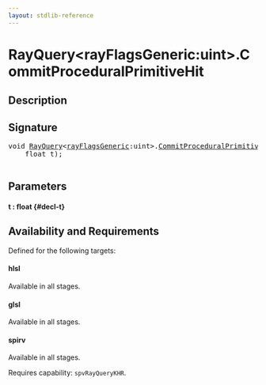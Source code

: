 ```yaml
---
layout: stdlib-reference
---
```


# RayQuery\<rayFlagsGeneric:uint\>\.CommitProceduralPrimitiveHit

## Description





## Signature 

<pre>
void <a href="/stdlib-reference/types/RayQuery/index" class="code_type">RayQuery</a>&lt;<a href="/stdlib-reference/types/RayQuery/index#decl-rayFlagsGeneric" class="code_var">rayFlagsGeneric</a>:uint&gt;.<a href="/stdlib-reference/types/RayQuery/CommitProceduralPrimitiveHit">CommitProceduralPrimitiveHit</a>(
    float <span class='code_param'>t</span>);

</pre>

## Parameters

#### t  : float {#decl-t}

## Availability and Requirements

Defined for the following targets:

#### hlsl
Available in all stages.

#### glsl
Available in all stages.

#### spirv
Available in all stages.

Requires capability: `spvRayQueryKHR`.


